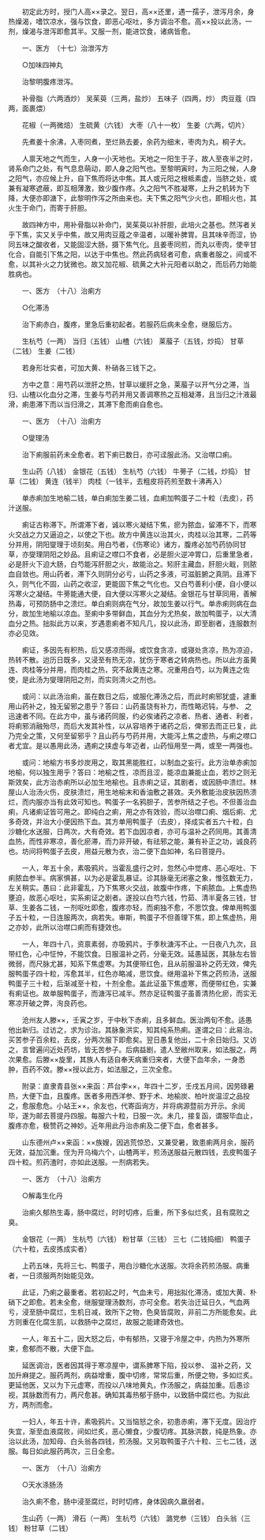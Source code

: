<!-- { "loadSidebar": true } -->
　　初定此方时，授门人高××录之。翌日，高××还里，遇一孺子，泄泻月余，身热燥渴，嗜饮凉水，强与饮食，即恶心呕吐，多方调治不愈。高××投以此汤，一剂，燥渴与泄泻即愈其半。又服一剂，能进饮食，诸病皆愈。

　　一、医方　（十七）治泄泻方

　　○加味四神丸

　　治黎明腹疼泄泻。

　　补骨脂（六两酒炒） 吴茱萸（三两，盐炒） 五味子（四两，炒） 肉豆蔻（四两，面裹煨）

　　花椒（一两微焙） 生硫黄（六钱） 大枣（八十一枚） 生姜（六两，切片）

　　先煮姜十余沸，入枣同煮，至烂熟去姜，余药为细末，枣肉为丸，桐子大。

　　人禀天地之气而生，人身一小天地也。天地之一阳生于子，故人至夜半之时，肾系命门之处，有气息息萌动，即人身之阳气也。至黎明寅时，为三阳之候，人身之阳气，亦应候上升，自下焦而将达中焦。其人或元阳之根柢素虚，当脐之处，或兼有凝寒遮蔽，即互相薄激，致少腹作疼。久之阳气不胜凝寒，上升之机转为下降，大便亦即溏下，此黎明作泻之所由来也。夫下焦之阳气少火也，即相火也，其火生于命门，而寄于肝胆。

　　故四神方中，用补骨脂以补命门，吴茱萸以补肝胆，此培火之基也。然泻者关乎下焦，实又关乎中焦，故又用肉豆蔻之辛温者，以暖补脾胃。且其味辛而涩，协同五味之酸收者，又能固涩大肠，摄下焦气化。且姜枣同煎，而丸以枣肉，使辛甘化合，自能引下焦之阳，以达于中焦也。然此药病轻者可愈，病重者服之，间或不愈，以其补火之力犹微也。故又加花椒、硫黄之大补元阳者以助之，而后药力始能胜病也。

　　一、医方　（十八）治痢方

　　○化滞汤

　　治下痢赤白，腹疼，里急后重初起者。若服药后病未全愈，继服后方。

　　生杭芍（一两） 当归（五钱） 山楂（六钱） 莱菔子（五钱，炒捣） 甘草（二钱） 生姜（二钱）

　　若身形壮实者，可加大黄、朴硝各三钱下之。

　　方中之意：用芍药以泄肝之热，甘草以缓肝之急，莱菔子以开气分之滞，当归、山楂以化血分之滞，生姜与芍药并用又善调寒热之互相凝滞，且当归之汁液最滑，痢患滞下而以当归滑之，其滞下愈而痢自愈也。

　　一、医方　（十八）治痢方

　　○燮理汤

　　治下痢服前药未全愈者。若下痢已数日，亦可迳服此汤。又治噤口痢。

　　生山药（八钱） 金银花（五钱） 生杭芍（六钱） 牛蒡子（二钱，炒捣） 甘草（二钱） 黄连（钱半） 肉桂（一钱半，去粗皮将药煎至数十沸再入）

　　单赤痢加生地榆二钱，单白痢加生姜二钱，血痢加鸭蛋子二十粒（去皮），药汁送服。

　　痢证古称滞下。所谓滞下者，诚以寒火凝结下焦，瘀为脓血，留滞不下，而寒火交战之力又逼迫之，以使之下也。故方中黄连以治其火，肉桂以治其寒，二药等分并用，阴阳燮理于顷刻矣。用白芍者，《伤寒论》诸方，腹疼必加芍药协同甘草，亦燮理阴阳之妙品。且痢证之噤口不食者，必是胆火逆冲胃口，后重里急者，必是肝火下迫大肠，白芍能泻肝胆之火，故能治之。矧肝主藏血，肝胆火戢，则脓血自敛也。用山药者，滞下久则阴分必亏，山药之多液，可滋脏腑之真阴。且滞下久，则气化不固，山药之收涩，更能固下焦之气化也。又白芍善利小便，自小便以泻寒火之凝结。牛蒡能通大便，自大便以泻寒火之凝结。金银花与甘草同用，善解热毒，可预防肠中之溃烂。单白痢则病在气分，故加生姜以行气。单赤痢则病在血分，故加生地榆以凉血。至痢中多带鲜血，其血分为尤热矣，故加鸭蛋子，以大清血分之热。拙拟此方以来，岁遇患痢者不知凡几，投以此汤，即至剧者，连服数剂亦必见效。

　　痢证，多因先有积热，后又感凉而得。或饮食贪凉，或寝处贪凉，热为凉迫，热转不散。迨历日既多，又浸至有热无凉，犹伤于寒者之转病热也。所以此方虽黄连、肉桂等分并用，而肉桂之热，究不敌黄连之寒。况重用白芍，以为黄连之佐使，是此汤为燮理阴阳之剂，而实则清火之剂也。

　　或问：以此汤治痢，虽在数日之后，或服化滞汤之后，而此时痢邪犹盛，遽重用山药补之，独无留邪之患乎？答曰：山药虽饶有补力，而性略迟钝，与参、 之迅速者不同。在此方中，虽与诸药同服，约必俟诸药之凉者、热者、通者、利者，将痢邪消融殆尽，而后大发其补性，以从容培养于诸药之后，俾邪去而正已复，此乃完全之策，又何至留邪乎？且山药与芍药并用，大能泻上焦之虚热，与痢之噤口者尤宜。是以愚用此汤，遇痢之挟虚与年迈者，山药恒用至一两，或至一两强也。

　　或问：地榆方书多炒炭用之，取其黑能胜红，以制血之妄行。此方治单赤痢加地榆，何以独生用乎？答曰：地榆之性，凉而且涩，能凉血兼能止血，若炒之则无斯效矣，此方治赤痢所以必加生地榆也。且赤痢之证，其剧者，或因肠中溃烂。林屋山人治汤火伤，皮肤溃烂，用生地榆末和香油敷之甚效。夫外敷能治皮肤因热溃烂，而内服亦当有此效可知也。鸭蛋子一名鸦胆子，苦参所结之子也。不但善治血痢，凡诸痢证皆可用之。即纯白之痢，用之亦有效验，而以治噤口痢、烟后痢、尤多奇效，并治大小便因热下血。其方单用鸭蛋子（去皮），择成实者五六十粒，白沙糖化水送服，日两次，大有奇效。若下血因凉者，亦可与温补之药同用。其善清血热，而性非寒凉，善化瘀滞，而力非开破，有祛邪之能，兼有补正之功，诚良药也。坊间将鸭蛋子去皮，用益元散为衣，治二便下血如神，名曰菩提丹。

　　一人，年五十余，素吸鸦片。当霍乱盛行之时，忽然心中觉疼、恶心呕吐、下痢脓血参半。病家惧甚，以为必是霍乱暴证。诊其脉毫无闭塞之象，惟弦数无力，左关稍实。愚曰：此非霍乱，乃下焦寒火交战，故腹中作疼，下痢脓血。上焦虚热壅迫，故恶心呕吐，实系痢证之剧者。遂投以白芍六钱，竹茹、清半夏各三钱，甘草、生姜各二钱，一剂呕吐即愈，腹疼亦轻，而痢独不愈，不思饮食。俾单用鸭蛋子五十粒，一日连服两次，病若失。审斯，鸭蛋子不但善理下焦，即上焦虚热，用之亦妙，此所以治噤口痢而有捷效也。

　　一人，年四十八，资禀素弱，亦吸鸦片。于季秋溏泻不止。一日夜八九次，且带红色，心中怔忡，不能饮食。日服温补之药，分毫无效。延愚延医，其脉左右皆微弱，而尺脉尤甚，知系下焦虚寒。为其便带红色，且从前服温补之药无效，俾先服鸭蛋子四十粒，泻愈其半，红色亦略减，思饮食。继用温补下焦之药煎汤，送服鸭蛋子三十粒，后渐减至十粒，十剂全愈。盖此证虽下焦虚寒，而便带红色，实兼有痢证也。故单服鸭蛋子，而溏泻已减半。然亦足征鸭蛋子虽善清热化瘀，而实无寒凉开破之弊，洵良药也。

　　沧州友人滕××，壬寅之岁，于中秋下赤痢，且多鲜血。医治两旬不愈。适愚他出新归。过访之，求为诊治。其脉象洪实，知其纯系热痢。遂谓之曰：此易治。买苦参子百余粒，去皮，分两次服下即愈矣。翌日愚复他出，二十余日始归。又访之，言曾遍问近处药坊，皆无苦参子。后病益剧，遣人至敝州取来，如法服之，两次果愈。后滕××旋里，其族人有适自奉天病重归来者，大便下血年余，一身悉肿，百药不效。滕××授以此方，如法服之，三次全愈。

　　附录：直隶青县张××来函：芦台李××，年四十二岁，壬戌五月间，因劳碌暑热，大便下血，且腹疼。医者多用西洋参、野于术、地榆炭、柏叶炭温涩之品投之，愈服愈危。小站王××，余友也，代寄函询方，并将病源暨前方开示。余阅毕，遂为邮去菩提丹四服。每服六十粒，日服一次。未几，接复函，谓服毕血止，腹疼亦愈，极赞药之神妙。近年用此丹治赤痢及二便下血，愈者甚多。

　　山东德州卢××来函：××族嫂，因逃荒惊恐，又兼受暑，致患痢两月余，服药无效，益加沉重。侄为开乌梅六个，山楂两半，煎汤送服益元散四钱，去皮鸭蛋子四十粒。煎药渣时，亦如此送服。一剂病若失。

　　一、医方　（十八）治痢方

　　○解毒生化丹

　　治痢久郁热生毒，肠中腐烂，时时切疼，后重，所下多似烂炙，且有腐败之臭。

　　金银花（一两） 生杭芍（六钱） 粉甘草（三钱） 三七（二钱捣细） 鸭蛋子（六十粒，去皮拣成实者）

　　上药五味，先将三七、鸭蛋子，用白沙糖化水送服。次将余药煎汤服。病重者，一日须服两剂始能见效。

　　此证，乃痢之最重者。若初起之时，气血未亏，用拙拟化滞汤，或加大黄、朴硝下之即愈。若未全愈，继服燮理汤数剂，亦可全愈。若失治迁延日久，气血两亏，浸至肠中腐烂，生机日减，致所下之物，色臭皆腐败，非前二方所能愈矣。此方则重在化腐生肌，以救肠中之腐烂，故服之能建奇效也。

　　一人，年五十二，因大怒之后，中有郁热，又寝于冷屋之中，内热为外寒所束，愈郁而不散，大便下血。

　　延医调治，医者因其得于寒凉屋中，谓系脾寒下陷，投以参、 温补之药，又加升麻提之。服药两剂，病益增重，腹中切疼，常常后重，所便之物，多如烂炙。更延他医，又以为下元虚寒，而投以八味地黄丸，作汤服之，病益加重。后愚诊视，其脉数而有力，两尺愈甚。确知其毒热郁于肠中，以致肠中腐烂也。为拟此方，两剂而愈。

　　一妇人，年五十许，素吸鸦片。又当恼怒之余，初患赤痢，滞下无度。因治疗失宜，渐至血液腐败，间如烂炙，恶心懒食，少腹切疼。其脉洪数，纯是热象。亦治以此汤，加知母、白头翁各四钱，煎汤服。又另取鸭蛋子六十粒、三七二钱，送服。每日如此服药两次，三日全愈。

　　一、医方　（十八）治痢方

　　○天水涤肠汤

　　治久痢不愈，肠中浸至腐烂，时时切疼，身体因病久羸弱者。

　　生山药（一两） 滑石（一两） 生杭芍（六钱） 潞党参（三钱） 白头翁（三钱） 粉甘草（二钱）


